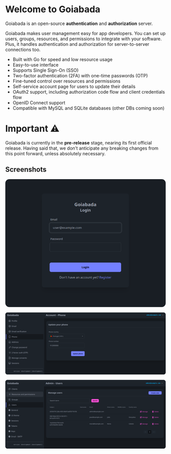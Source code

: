 # Welcome to Goiabada

Goiabada is an open-source **authentication** and **authorization** server. 

Goiabada makes user management easy for app developers. You can set up users, groups, resources, and permissions to integrate with your software. Plus, it handles authentication and authorization for server-to-server connections too.

- Built with Go for speed and low resource usage
- Easy-to-use interface
- Supports Single Sign-On (SSO)
- Two-factor authentication (2FA) with one-time passwords (OTP)
- Fine-tuned control over resources and permissions
- Self-service account page for users to update their details
- OAuth2 support, including authorization code flow and client credentials flow
- OpenID Connect support
- Compatible with MySQL and SQLite databases (other DBs coming soon)

# Important ⚠️

Goiabada is currently in the **pre-release** stage, nearing its first official release. Having said that, we don’t anticipate any breaking changes from this point forward, unless absolutely necessary.

## Screenshots

![Screenshot](img/screenshot1.png)

![Screenshot](img/screenshot2.png)

![Screenshot](img/screenshot3.png)
